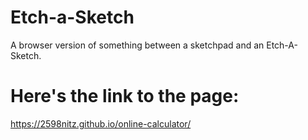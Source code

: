 # Etch-a-Sketch
A browser version of something between a sketchpad and an Etch-A-Sketch.

# Here's the link to the page:
https://2598nitz.github.io/online-calculator/

